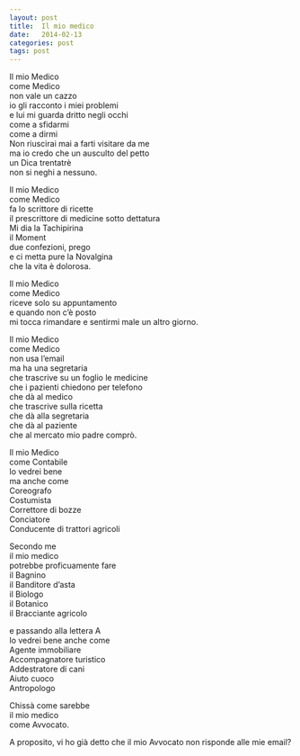 ```yaml
---
layout: post
title:  Il mio medico
date:   2014-02-13
categories: post
tags: post
---
```

Il mio Medico  
come Medico  
non vale un cazzo  
io gli racconto i miei problemi  
e lui mi guarda dritto negli occhi  
come a sfidarmi  
come a dirmi  
Non riuscirai mai a farti visitare da me  
ma io credo che un ausculto del petto  
un Dica trentatrè  
non si neghi a nessuno.  

Il mio Medico  
come Medico  
fa lo scrittore di ricette  
il prescrittore di medicine sotto dettatura  
Mi dia la Tachipirina  
il Moment  
due confezioni, prego  
e ci metta pure la Novalgina  
che la vita è dolorosa.  

Il mio Medico  
come Medico  
riceve solo su appuntamento  
e quando non c’è posto  
mi tocca rimandare e sentirmi male un altro giorno.  

Il mio Medico  
come Medico  
non usa l’email  
ma ha una segretaria  
che trascrive su un foglio le medicine  
che i pazienti chiedono per telefono  
che dà al medico  
che trascrive sulla ricetta  
che dà alla segretaria  
che dà al paziente  
che al mercato mio padre comprò.  

Il mio Medico  
come Contabile  
lo vedrei bene  
ma anche come  
Coreografo  
Costumista  
Correttore di bozze  
Conciatore  
Conducente di trattori agricoli  

Secondo me  
il mio medico   
potrebbe proficuamente fare  
il Bagnino  
il Banditore d’asta  
il Biologo  
il Botanico   
il Bracciante agricolo  

e passando alla lettera A  
lo vedrei bene anche come  
Agente immobiliare  
Accompagnatore turistico  
Addestratore di cani  
Aiuto cuoco  
Antropologo  


Chissà come sarebbe  
il mio medico   
come Avvocato.  

A proposito, vi ho già detto che il mio Avvocato non risponde alle mie email?
